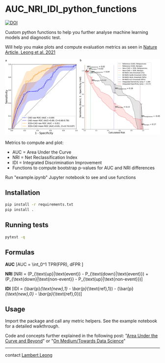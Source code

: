 # AUC_NRI_IDI_python_functions
[![DOI](https://zenodo.org/badge/365029676.svg)](https://zenodo.org/doi/10.5281/zenodo.4741234)

Custom python functions to help you further analyse machine learning models and diagnostic test.

Will help you make plots and compute evaluation metrics as seen in [Nature Article, Leong et al. 2021](https://www.nature.com/articles/s43856-021-00024-0?source=post_page-----f87a8ec6937b--------------------------------#Fig3)

![From Leong et. al. 2021](https://github.com/LambertLeong/AUC_NRI_IDI_python_functions/blob/main/idi_auc.png)

Metrics to compute and plot:
* AUC = Area Under the Curve
* NRI = Net Reclassification Index
* IDI = Integrated Discrimination Improvement
* Functions to compute bootstrap p-values for AUC and NRI differences

Run "example.ipynb" Jupyter notebook to see and use functions

## Installation
```bash
pip install -r requirements.txt
pip install .
```

## Running tests
```bash
pytest -q
```

## Formulas
**AUC**
\[AUC = \int_0^1 TPR(FPR)\, dFPR \]

**NRI**
\[NRI = (P_{\text{up}|\text{event}} - P_{\text{down}|\text{event}}) + (P_{\text{down}|\text{non-event}} - P_{\text{up}|\text{non-event}})\]

**IDI**
\[IDI = (\bar{p}_{\text{new},1} - \bar{p}_{\text{ref},1}) - (\bar{p}_{\text{new},0} - \bar{p}_{\text{ref},0})\]

## Usage
Import the package and call any metric helpers. See the example notebook for a detailed walkthrough.

Code and concepts further explained in the following post: "[Area Under the Curve and Beyond](https://www.lambertleong.com/thoughts/AUC-IDI-NRI)" or "[On Medium/Towards Data Science](https://medium.com/towards-data-science/area-under-the-curve-and-beyond-f87a8ec6937b)"

---
contact [Lambert Leong](https://www.lambertleong.com)
